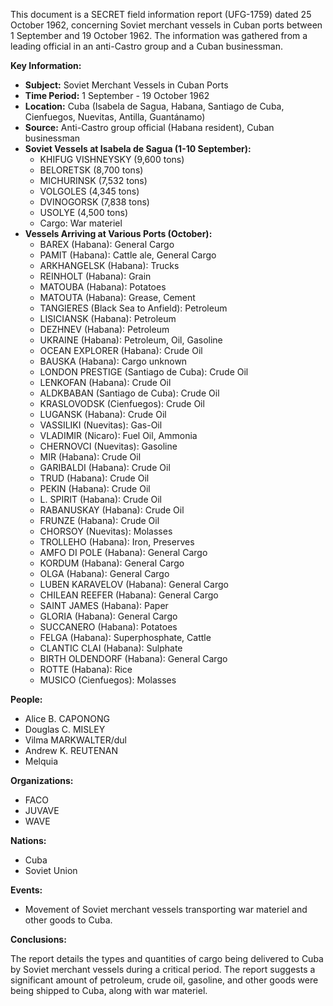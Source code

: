 This document is a SECRET field information report (UFG-1759) dated 25 October 1962, concerning Soviet merchant vessels in Cuban ports between 1 September and 19 October 1962. The information was gathered from a leading official in an anti-Castro group and a Cuban businessman.

**Key Information:**

*   **Subject:** Soviet Merchant Vessels in Cuban Ports
*   **Time Period:** 1 September - 19 October 1962
*   **Location:** Cuba (Isabela de Sagua, Habana, Santiago de Cuba, Cienfuegos, Nuevitas, Antilla, Guantánamo)
*   **Source:** Anti-Castro group official (Habana resident), Cuban businessman
*   **Soviet Vessels at Isabela de Sagua (1-10 September):**
    *   KHIFUG VISHNEYSKY (9,600 tons)
    *   BELORETSK (8,700 tons)
    *   MICHURINSK (7,532 tons)
    *   VOLGOLES (4,345 tons)
    *   DVINOGORSK (7,838 tons)
    *   USOLYE (4,500 tons)
    *   Cargo: War materiel
*   **Vessels Arriving at Various Ports (October):**
    *   BAREX (Habana): General Cargo
    *   PAMIT (Habana): Cattle ale, General Cargo
    *   ARKHANGELSK (Habana): Trucks
    *   REINHOLT (Habana): Grain
    *   MATOUBA (Habana): Potatoes
    *   MATOUTA (Habana): Grease, Cement
    *   TANGIERES (Black Sea to Anfield): Petroleum
    *   LISICIANSK (Habana): Petroleum
    *   DEZHNEV (Habana): Petroleum
    *   UKRAINE (Habana): Petroleum, Oil, Gasoline
    *   OCEAN EXPLORER (Habana): Crude Oil
    *   BAUSKA (Habana): Cargo unknown
    *   LONDON PRESTIGE (Santiago de Cuba): Crude Oil
    *   LENKOFAN (Habana): Crude Oil
    *   ALDKBABAN (Santiago de Cuba): Crude Oil
    *   KRASLOVODSK (Cienfuegos): Crude Oil
    *   LUGANSK (Habana): Crude Oil
    *   VASSILIKI (Nuevitas): Gas-Oil
    *   VLADIMIR (Nicaro): Fuel Oil, Ammonia
    *   CHERNOVCI (Nuevitas): Gasoline
    *   MIR (Habana): Crude Oil
    *   GARIBALDI (Habana): Crude Oil
    *   TRUD (Habana): Crude Oil
    *   PEKIN (Habana): Crude Oil
    *   L. SPIRIT (Habana): Crude Oil
    *   RABANUSKAY (Habana): Crude Oil
    *   FRUNZE (Habana): Crude Oil
    *   CHORSOY (Nuevitas): Molasses
    *   TROLLEHO (Habana): Iron, Preserves
    *   AMFO DI POLE (Habana): General Cargo
    *   KORDUM (Habana): General Cargo
    *   OLGA (Habana): General Cargo
    *   LUBEN KARAVELOV (Habana): General Cargo
    *   CHILEAN REEFER (Habana): General Cargo
    *   SAINT JAMES (Habana): Paper
    *   GLORIA (Habana): General Cargo
    *   SUCCANERO (Habana): Potatoes
    *   FELGA (Habana): Superphosphate, Cattle
    *   CLANTIC CLAI (Habana): Sulphate
    *   BIRTH OLDENDORF (Habana): General Cargo
    *   ROTTE (Habana): Rice
    *   MUSICO (Cienfuegos): Molasses

**People:**

*   Alice B. CAPONONG
*   Douglas C. MISLEY
*   Vilma MARKWALTER/dul
*   Andrew K. REUTENAN
*   Melquia

**Organizations:**

*   FACO
*   JUVAVE
*   WAVE

**Nations:**

*   Cuba
*   Soviet Union

**Events:**

*   Movement of Soviet merchant vessels transporting war materiel and other goods to Cuba.

**Conclusions:**

The report details the types and quantities of cargo being delivered to Cuba by Soviet merchant vessels during a critical period. The report suggests a significant amount of petroleum, crude oil, gasoline, and other goods were being shipped to Cuba, along with war materiel.
